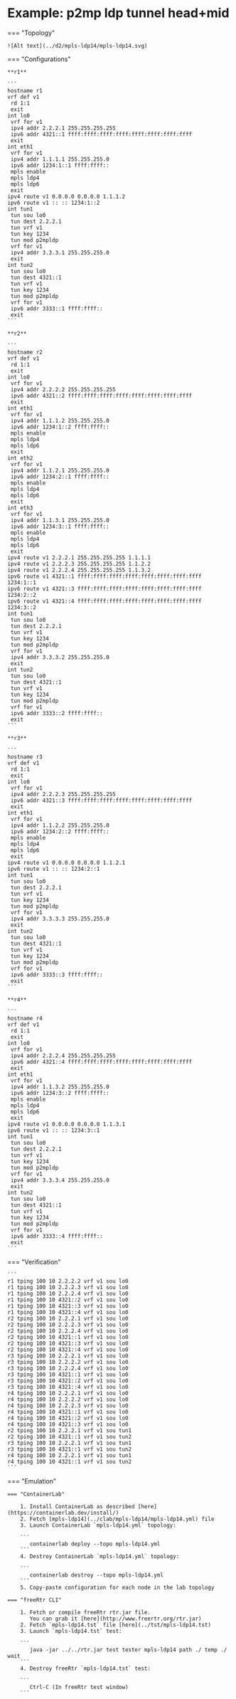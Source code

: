 # Example: p2mp ldp tunnel head+mid

=== "Topology"

    ![Alt text](../d2/mpls-ldp14/mpls-ldp14.svg)

=== "Configurations"

    **r1**

    ```
    hostname r1
    vrf def v1
     rd 1:1
     exit
    int lo0
     vrf for v1
     ipv4 addr 2.2.2.1 255.255.255.255
     ipv6 addr 4321::1 ffff:ffff:ffff:ffff:ffff:ffff:ffff:ffff
     exit
    int eth1
     vrf for v1
     ipv4 addr 1.1.1.1 255.255.255.0
     ipv6 addr 1234:1::1 ffff:ffff::
     mpls enable
     mpls ldp4
     mpls ldp6
     exit
    ipv4 route v1 0.0.0.0 0.0.0.0 1.1.1.2
    ipv6 route v1 :: :: 1234:1::2
    int tun1
     tun sou lo0
     tun dest 2.2.2.1
     tun vrf v1
     tun key 1234
     tun mod p2mpldp
     vrf for v1
     ipv4 addr 3.3.3.1 255.255.255.0
     exit
    int tun2
     tun sou lo0
     tun dest 4321::1
     tun vrf v1
     tun key 1234
     tun mod p2mpldp
     vrf for v1
     ipv6 addr 3333::1 ffff:ffff::
     exit
    ```

    **r2**

    ```
    hostname r2
    vrf def v1
     rd 1:1
     exit
    int lo0
     vrf for v1
     ipv4 addr 2.2.2.2 255.255.255.255
     ipv6 addr 4321::2 ffff:ffff:ffff:ffff:ffff:ffff:ffff:ffff
     exit
    int eth1
     vrf for v1
     ipv4 addr 1.1.1.2 255.255.255.0
     ipv6 addr 1234:1::2 ffff:ffff::
     mpls enable
     mpls ldp4
     mpls ldp6
     exit
    int eth2
     vrf for v1
     ipv4 addr 1.1.2.1 255.255.255.0
     ipv6 addr 1234:2::1 ffff:ffff::
     mpls enable
     mpls ldp4
     mpls ldp6
     exit
    int eth3
     vrf for v1
     ipv4 addr 1.1.3.1 255.255.255.0
     ipv6 addr 1234:3::1 ffff:ffff::
     mpls enable
     mpls ldp4
     mpls ldp6
     exit
    ipv4 route v1 2.2.2.1 255.255.255.255 1.1.1.1
    ipv4 route v1 2.2.2.3 255.255.255.255 1.1.2.2
    ipv4 route v1 2.2.2.4 255.255.255.255 1.1.3.2
    ipv6 route v1 4321::1 ffff:ffff:ffff:ffff:ffff:ffff:ffff:ffff 1234:1::1
    ipv6 route v1 4321::3 ffff:ffff:ffff:ffff:ffff:ffff:ffff:ffff 1234:2::2
    ipv6 route v1 4321::4 ffff:ffff:ffff:ffff:ffff:ffff:ffff:ffff 1234:3::2
    int tun1
     tun sou lo0
     tun dest 2.2.2.1
     tun vrf v1
     tun key 1234
     tun mod p2mpldp
     vrf for v1
     ipv4 addr 3.3.3.2 255.255.255.0
     exit
    int tun2
     tun sou lo0
     tun dest 4321::1
     tun vrf v1
     tun key 1234
     tun mod p2mpldp
     vrf for v1
     ipv6 addr 3333::2 ffff:ffff::
     exit
    ```

    **r3**

    ```
    hostname r3
    vrf def v1
     rd 1:1
     exit
    int lo0
     vrf for v1
     ipv4 addr 2.2.2.3 255.255.255.255
     ipv6 addr 4321::3 ffff:ffff:ffff:ffff:ffff:ffff:ffff:ffff
     exit
    int eth1
     vrf for v1
     ipv4 addr 1.1.2.2 255.255.255.0
     ipv6 addr 1234:2::2 ffff:ffff::
     mpls enable
     mpls ldp4
     mpls ldp6
     exit
    ipv4 route v1 0.0.0.0 0.0.0.0 1.1.2.1
    ipv6 route v1 :: :: 1234:2::1
    int tun1
     tun sou lo0
     tun dest 2.2.2.1
     tun vrf v1
     tun key 1234
     tun mod p2mpldp
     vrf for v1
     ipv4 addr 3.3.3.3 255.255.255.0
     exit
    int tun2
     tun sou lo0
     tun dest 4321::1
     tun vrf v1
     tun key 1234
     tun mod p2mpldp
     vrf for v1
     ipv6 addr 3333::3 ffff:ffff::
     exit
    ```

    **r4**

    ```
    hostname r4
    vrf def v1
     rd 1:1
     exit
    int lo0
     vrf for v1
     ipv4 addr 2.2.2.4 255.255.255.255
     ipv6 addr 4321::4 ffff:ffff:ffff:ffff:ffff:ffff:ffff:ffff
     exit
    int eth1
     vrf for v1
     ipv4 addr 1.1.3.2 255.255.255.0
     ipv6 addr 1234:3::2 ffff:ffff::
     mpls enable
     mpls ldp4
     mpls ldp6
     exit
    ipv4 route v1 0.0.0.0 0.0.0.0 1.1.3.1
    ipv6 route v1 :: :: 1234:3::1
    int tun1
     tun sou lo0
     tun dest 2.2.2.1
     tun vrf v1
     tun key 1234
     tun mod p2mpldp
     vrf for v1
     ipv4 addr 3.3.3.4 255.255.255.0
     exit
    int tun2
     tun sou lo0
     tun dest 4321::1
     tun vrf v1
     tun key 1234
     tun mod p2mpldp
     vrf for v1
     ipv6 addr 3333::4 ffff:ffff::
     exit
    ```

=== "Verification"

    ```
    r1 tping 100 10 2.2.2.2 vrf v1 sou lo0
    r1 tping 100 10 2.2.2.3 vrf v1 sou lo0
    r1 tping 100 10 2.2.2.4 vrf v1 sou lo0
    r1 tping 100 10 4321::2 vrf v1 sou lo0
    r1 tping 100 10 4321::3 vrf v1 sou lo0
    r1 tping 100 10 4321::4 vrf v1 sou lo0
    r2 tping 100 10 2.2.2.1 vrf v1 sou lo0
    r2 tping 100 10 2.2.2.3 vrf v1 sou lo0
    r2 tping 100 10 2.2.2.4 vrf v1 sou lo0
    r2 tping 100 10 4321::1 vrf v1 sou lo0
    r2 tping 100 10 4321::3 vrf v1 sou lo0
    r2 tping 100 10 4321::4 vrf v1 sou lo0
    r3 tping 100 10 2.2.2.1 vrf v1 sou lo0
    r3 tping 100 10 2.2.2.2 vrf v1 sou lo0
    r3 tping 100 10 2.2.2.4 vrf v1 sou lo0
    r3 tping 100 10 4321::1 vrf v1 sou lo0
    r3 tping 100 10 4321::2 vrf v1 sou lo0
    r3 tping 100 10 4321::4 vrf v1 sou lo0
    r4 tping 100 10 2.2.2.1 vrf v1 sou lo0
    r4 tping 100 10 2.2.2.2 vrf v1 sou lo0
    r4 tping 100 10 2.2.2.3 vrf v1 sou lo0
    r4 tping 100 10 4321::1 vrf v1 sou lo0
    r4 tping 100 10 4321::2 vrf v1 sou lo0
    r4 tping 100 10 4321::3 vrf v1 sou lo0
    r2 tping 100 10 2.2.2.1 vrf v1 sou tun1
    r2 tping 100 10 4321::1 vrf v1 sou tun2
    r3 tping 100 10 2.2.2.1 vrf v1 sou tun1
    r3 tping 100 10 4321::1 vrf v1 sou tun2
    r4 tping 100 10 2.2.2.1 vrf v1 sou tun1
    r4 tping 100 10 4321::1 vrf v1 sou tun2
    ```

=== "Emulation"

    === "ContainerLab"

        1. Install ContainerLab as described [here](https://containerlab.dev/install/)  
        2. Fetch [mpls-ldp14](../clab/mpls-ldp14/mpls-ldp14.yml) file  
        3. Launch ContainerLab `mpls-ldp14.yml` topology:  

        ```
           containerlab deploy --topo mpls-ldp14.yml  
        ```
        4. Destroy ContainerLab `mpls-ldp14.yml` topology:  

        ```
           containerlab destroy --topo mpls-ldp14.yml  
        ```
        5. Copy-paste configuration for each node in the lab topology

    === "freeRtr CLI"

        1. Fetch or compile freeRtr rtr.jar file.  
           You can grab it [here](http://www.freertr.org/rtr.jar)  
        2. Fetch `mpls-ldp14.tst` file [here](../tst/mpls-ldp14.tst)  
        3. Launch `mpls-ldp14.tst` test:  

        ```
           java -jar ../../rtr.jar test tester mpls-ldp14 path ./ temp ./ wait
        ```
        4. Destroy freeRtr `mpls-ldp14.tst` test:  

        ```
           Ctrl-C (In freeRtr test window)
        ```

